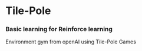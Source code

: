 # Tile-Pole

### Basic learning for Reinforce learning

Environment gym from openAI using Tile-Pole Games
